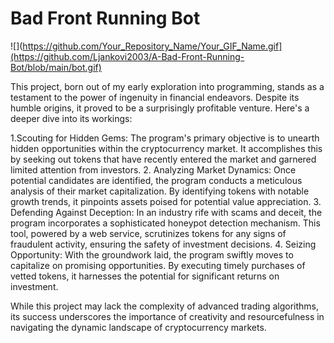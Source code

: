 # Bad Front Running Bot

![](https://github.com/Your_Repository_Name/Your_GIF_Name.gif](https://github.com/Ljankovi2003/A-Bad-Front-Running-Bot/blob/main/bot.gif)

This project, born out of my early exploration into programming, stands as a testament to the power of ingenuity in financial endeavors. Despite its humble origins, it proved to be a surprisingly profitable venture. Here's a deeper dive into its workings:

1.Scouting for Hidden Gems: The program's primary objective is to unearth hidden opportunities within the cryptocurrency market. It accomplishes this by seeking out tokens that have recently entered the market and garnered limited attention from investors.
2. Analyzing Market Dynamics: Once potential candidates are identified, the program conducts a meticulous analysis of their market capitalization. By identifying tokens with notable growth trends, it pinpoints assets poised for potential value appreciation.
3. Defending Against Deception: In an industry rife with scams and deceit, the program incorporates a sophisticated honeypot detection mechanism. This tool, powered by a web service, scrutinizes tokens for any signs of fraudulent activity, ensuring the safety of investment decisions.
4. Seizing Opportunity: With the groundwork laid, the program swiftly moves to capitalize on promising opportunities. By executing timely purchases of vetted tokens, it harnesses the potential for significant returns on investment.

While this project may lack the complexity of advanced trading algorithms, its success underscores the importance of creativity and resourcefulness in navigating the dynamic landscape of cryptocurrency markets.
